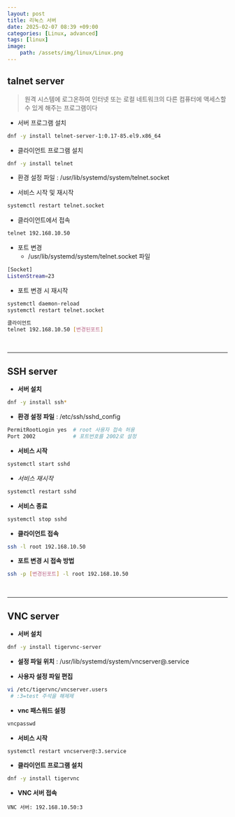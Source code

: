 ```yaml
---
layout: post
title: 리눅스 서버
date: 2025-02-07 08:39 +09:00
categories: [Linux, advanced]
tags: [linux]
image:
    path: /assets/img/linux/Linux.png
---
```


## talnet server
> 원격 시스템에 로그온하여 인터넷 또는 로컬 네트워크의 다른 컴퓨터에 액세스할 수 있게 해주는 프로그램이다

- 서버 프로그램 설치 
```bash
dnf -y install telnet-server-1:0.17-85.el9.x86_64 
```
- 클라이언트 프로그램 설치
```bash
dnf -y install telnet
```
- 환경 설정 파일 : /usr/lib/systemd/system/telnet.socket

- 서비스 시작 및 재시작
```bash
systemctl restart telnet.socket
```

- 클라이언트에서 접속
```bash
telnet 192.168.10.50
```

- 포트 변경
  - /usr/lib/systemd/system/telnet.socket 파일
```bash
[Socket]
ListenStream=23
```

- 포트 변경 시 재시작
```bash
systemctl daemon-reload
systemctl restart telnet.socket
```
```bash
클라이언트
telnet 192.168.10.50 [변경된포트]
```

<br>
<hr>

## **SSH server**
- **서버 설치**
```bash
dnf -y install ssh*
```

- **환경 설정 파일** : /etc/ssh/sshd_config
```bash
PermitRootLogin yes  # root 사용자 접속 허용
Port 2002            # 포트번호를 2002로 설정
```

- **서비스 시작**
```bash
systemctl start sshd
```

- *서비스 재시작*
```bash
systemctl restart sshd
```

- **서비스 종료**
```bash
systemctl stop sshd
```

- **클라이언트 접속**
```bash
ssh -l root 192.168.10.50
```

- **포트 변경 시 접속 방법**
```bash
ssh -p [변경된포트] -l root 192.168.10.50
```


<br>
<hr>

## **VNC server**
- **서버 설치** 
```bash
dnf -y install tigervnc-server
```

- **설정 파일 위치** : /usr/lib/systemd/system/vncserver@.service

- **사용자 설정 파일 편집**
```bash
vi /etc/tigervnc/vncserver.users
 # :3=test 주석을 해제제
```

- **vnc 패스워드 설정**
```bash
vncpasswd
```

- **서비스 시작**
```bash
systemctl restart vncserver@:3.service
```

- **클라이언트 프로그램 설치**
```bash
dnf -y install tigervnc
```

- **VNC 서버 접속**
```
VNC 서버: 192.168.10.50:3
```

